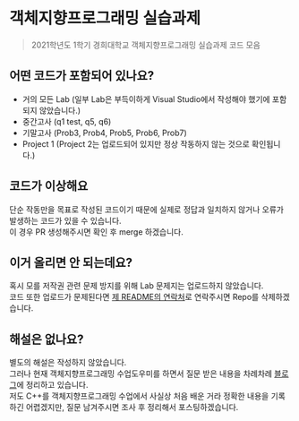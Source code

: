 # 객체지향프로그래밍 실습과제
> 2021학년도 1학기 경희대학교 객체지향프로그래밍 실습과제 코드 모음

## 어떤 코드가 포함되어 있나요?
- 거의 모든 Lab (일부 Lab은 부득이하게 Visual Studio에서 작성해야 했기에 포함되지 않았습니다.)
- 중간고사 (q1 test, q5, q6)
- 기말고사 (Prob3, Prob4, Prob5, Prob6, Prob7)
- Project 1 (Project 2는 업로드되어 있지만 정상 작동하지 않는 것으로 확인됩니다.)

## 코드가 이상해요
단순 작동만을 목표로 작성된 코드이기 때문에 실제로 정답과 일치하지 않거나 오류가 발생하는 코드가 있을 수 있습니다.\
이 경우 PR 생성해주시면 확인 후 merge 하겠습니다.

## 이거 올리면 안 되는데요?
혹시 모를 저작권 관련 문제 방지를 위해 Lab 문제지는 업로드하지 않았습니다.\
코드 또한 업로드가 문제된다면 [제 README의 연락처](https://github.com/runasy-koonta/runasy-koonta/blob/main/README.md#%EC%97%B0%EB%9D%BD%EC%B2%98)로 연락주시면 Repo를 삭제하겠습니다.

## 해설은 없나요?
별도의 해설은 작성하지 않았습니다.\
그러나 현재 객체지향프로그래밍 수업도우미를 하면서 질문 받은 내용을 차례차례 [블로그](https://nullisnotempty.tistory.com/category/%ED%94%84%EB%A1%9C%EA%B7%B8%EB%9E%98%EB%B0%8D/%EA%B0%9D%EC%B2%B4%EC%A7%80%ED%96%A5%ED%94%84%EB%A1%9C%EA%B7%B8%EB%9E%98%EB%B0%8D%20%28C%2B%2B%29%20%EC%A7%88%EB%AC%B8%20%EB%AA%A8%EC%9D%8C)에 정리하고 있습니다.\
저도 C++를 객체지향프로그래밍 수업에서 사실상 처음 배운 거라 정확한 내용을 기록하긴 어렵겠지만, 질문 남겨주시면 조사 후 정리해서 포스팅하겠습니다.
